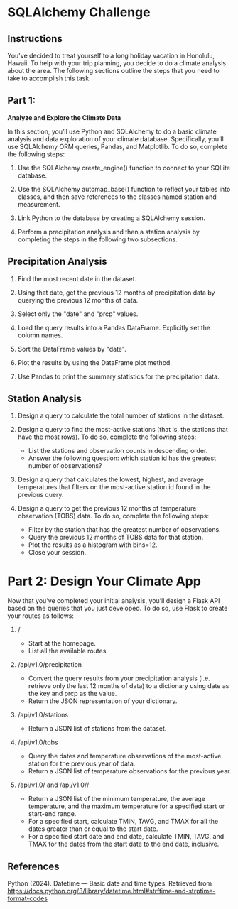 # SQLAlchemy Challenge

## Instructions
You've decided to treat yourself to a long holiday vacation in Honolulu, Hawaii. To help with your trip planning, you decide to do a climate analysis about the area. The following sections outline the steps that you need to take to accomplish this task.

## Part 1: 
**Analyze and Explore the Climate Data**

In this section, you’ll use Python and SQLAlchemy to do a basic climate analysis and data exploration of your climate database. Specifically, you’ll use SQLAlchemy ORM queries, Pandas, and Matplotlib. To do so, complete the following steps:

1. Use the SQLAlchemy create_engine() function to connect to your SQLite database.

2. Use the SQLAlchemy automap_base() function to reflect your tables into classes, and then save references to the classes named station and measurement.

3. Link Python to the database by creating a SQLAlchemy session.
   
5. Perform a precipitation analysis and then a station analysis by completing the steps in the following two subsections.

## Precipitation Analysis
1. Find the most recent date in the dataset.

2. Using that date, get the previous 12 months of precipitation data by querying the previous 12 months of data.
   
3. Select only the "date" and "prcp" values.

4. Load the query results into a Pandas DataFrame. Explicitly set the column names.

5. Sort the DataFrame values by "date".

6. Plot the results by using the DataFrame plot method.
   
8. Use Pandas to print the summary statistics for the precipitation data.

## Station Analysis
1. Design a query to calculate the total number of stations in the dataset.

2. Design a query to find the most-active stations (that is, the stations that have the most rows). To do so, complete the following steps:

      - List the stations and observation counts in descending order.
      - Answer the following question: which station id has the greatest number of observations?
    
3. Design a query that calculates the lowest, highest, and average temperatures that filters on the most-active station id found in the previous query.
   
5. Design a query to get the previous 12 months of temperature observation (TOBS) data. To do so, complete the following steps:

      - Filter by the station that has the greatest number of observations.
      - Query the previous 12 months of TOBS data for that station.
      - Plot the results as a histogram with bins=12.
      - Close your session.

# Part 2: Design Your Climate App
Now that you’ve completed your initial analysis, you’ll design a Flask API based on the queries that you just developed. To do so, use Flask to create your routes as follows:

1. /

      - Start at the homepage.
      - List all the available routes.

2. /api/v1.0/precipitation

      - Convert the query results from your precipitation analysis (i.e. retrieve only the last 12 months of data) to a dictionary using date as the key and prcp as the value.
      - Return the JSON representation of your dictionary.

3. /api/v1.0/stations

      - Return a JSON list of stations from the dataset.

4. /api/v1.0/tobs

      - Query the dates and temperature observations of the most-active station for the previous year of data.
      - Return a JSON list of temperature observations for the previous year.

5. /api/v1.0/<start> and /api/v1.0/<start>/<end>

      - Return a JSON list of the minimum temperature, the average temperature, and the maximum temperature for a specified start or start-end range.
      - For a specified start, calculate TMIN, TAVG, and TMAX for all the dates greater than or equal to the start date.
      - For a specified start date and end date, calculate TMIN, TAVG, and TMAX for the dates from the start date to the end date, inclusive.


  ## References
Python (2024). Datetime — Basic date and time types. Retrieved from https://docs.python.org/3/library/datetime.html#strftime-and-strptime-format-codes
